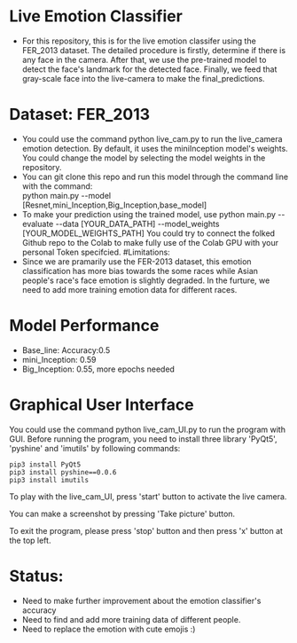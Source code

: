 # Live Emotion Classifier
* For this repository, this is for the live emotion classifer using the FER_2013 dataset. The detailed procedure is firstly, determine if there is any face in the camera. After that, we use the pre-trained model to detect the face's landmark for the detected face. Finally, we feed that gray-scale face into the live-camera to make the final_predictions.
# Dataset: FER_2013
* You could use the command python live_cam.py to run the live_camera emotion detection. By default, it uses the miniInception model's weights. You could change the model by selecting the model weights in the repository.
* You can git clone this repo and run this model through the command line with the command:<br />
python main.py --model [Resnet,mini_Inception,Big_Inception,base_model] <br>
* To make your prediction using the trained model, use python main.py --evaluate --data [YOUR_DATA_PATH] --model_weights [YOUR_MODEL_WEIGHTS_PATH]
You could try to connect the folked Github repo to the Colab to make fully use of the Colab GPU with your personal Token specifcied.
#Limitations:
* Since we are pramarily use the FER-2013 dataset, this emotion classification has more bias towards the some races while Asian people's race's face emotion is slightly degraded. In the furture, we need to add more training emotion data for different races.
# Model Performance
* Base_line: Accuracy:0.5 <br>
* mini_Inception: 0.59 <br>
* Big_Inception: 0.55, more epochs needed <br>

# Graphical User Interface

You could use the command python live_cam_UI.py to run the program with GUI. Before running the program, you need to install three library 'PyQt5', 'pyshine' and 'imutils' by following commands:

```text
pip3 install PyQt5
pip3 install pyshine==0.0.6
pip3 install imutils
```

To play with the live_cam_UI, press 'start' button to activate the live camera. 

You can make a screenshot by pressing 'Take picture' button.

To exit the program, please press 'stop' button and then press 'x' button at the top left.

# Status:   

* Need to make further improvement about the emotion classifier's accuracy
* Need to find and add more training data of different people.
* Need to replace the emotion with cute emojis :)

    

